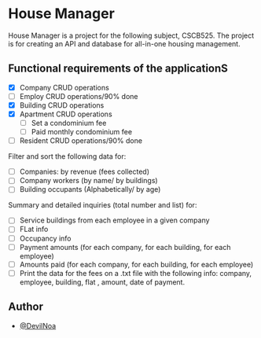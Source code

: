 # House Manager

House Manager is a project for the following subject, CSCB525. The project is for creating an API and database for all-in-one housing management.


## Functional requirements of the applicationS

- [X]  Company CRUD operations
- [ ]  Employ CRUD operations/90% done
- [x]  Building CRUD operations
- [X]  Apartment CRUD operations
   - [ ]  Set a condominium fee
   - [ ]  Paid monthly condominium fee
- [ ]  Resident CRUD operations/90% done

Filter and sort the following data for:

- [ ]  Companies: by revenue (fees collected)
- [ ]  Company workers (by name/ by buildings)
- [ ]  Building occupants (Alphabetically/ by age)

Summary and detailed inquiries (total number and list) for:

- [ ]  Service buildings from each employee in a given company
- [ ]  FLat info
- [ ]  Occupancy info
- [ ]  Payment amounts (for each company, for each building, for each employee)
- [ ]  Amounts paid (for each company, for each building, for each employee)
- [ ]  Print the data for the fees on a .txt file with the following info: company, employee, building, flat , amount, date of payment.

## Author

- [@DevilNoa](https://github.com/DevilNoa)
